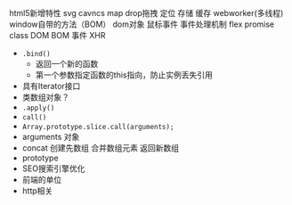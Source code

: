 html5新增特性 
svg cavncs map drop拖拽 定位 存储 缓存 webworker(多线程)
window自带的方法（BOM） dom对象
鼠标事件 事件处理机制 
flex 
promise
class
DOM
BOM
事件
XHR
- `.bind() `
  - 返回一个新的函数
  - 第一个参数指定函数的this指向，防止实例丢失引用
- 具有Iterator接口
- 类数组对象？ 
- `.apply()`  
- `call()`
- `Array.prototype.slice.call(arguments);`  
- arguments 对象
- concat 创建先数组 合并数组元素 返回新数组
- prototype
- SEO搜索引擎优化
- 前端的单位
- http相关